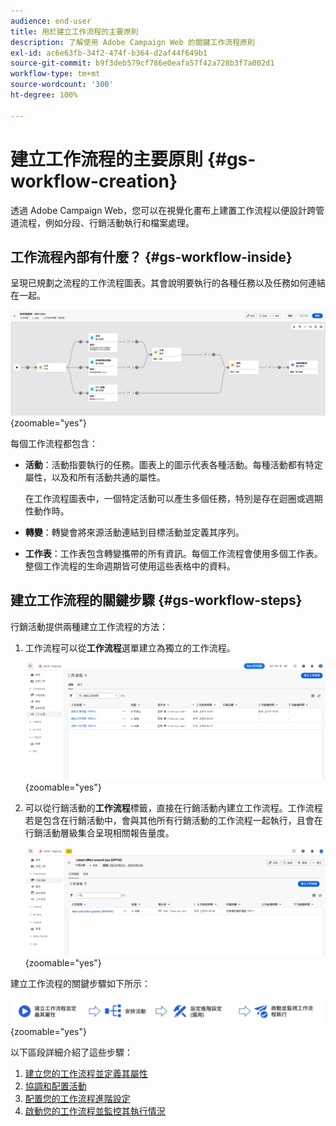 ```yaml
---
audience: end-user
title: 用於建立工作流程的主要原則
description: 了解使用 Adobe Campaign Web 的關鍵工作流程原則
exl-id: ac6e63fb-34f2-474f-b364-d2af44f649b1
source-git-commit: b9f3deb579cf786e0eafa57f42a728b3f7a002d1
workflow-type: tm+mt
source-wordcount: '300'
ht-degree: 100%

---
```


# 建立工作流程的主要原則 {#gs-workflow-creation}

透過 Adobe Campaign Web，您可以在視覺化畫布上建置工作流程以便設計跨管道流程，例如分段、行銷活動執行和檔案處理。

## 工作流程內部有什麼？ {#gs-workflow-inside}

呈現已規劃之流程的工作流程圖表。其會說明要執行的各種任務以及任務如何連結在一起。

![呈現工作及其連線的工作流程範例圖表](assets/workflow-example.png){zoomable="yes"}

每個工作流程都包含：

* **活動**：活動指要執行的任務。圖表上的圖示代表各種活動。每種活動都有特定屬性，以及和所有活動共通的屬性。

  在工作流程圖表中，一個特定活動可以產生多個任務，特別是存在迴圈或週期性動作時。

* **轉變**：轉變會將來源活動連結到目標活動並定義其序列。

* **工作表**：工作表包含轉變攜帶的所有資訊。每個工作流程會使用多個工作表。整個工作流程的生命週期皆可使用這些表格中的資料。

## 建立工作流程的關鍵步驟 {#gs-workflow-steps}

行銷活動提供兩種建立工作流程的方法：

1. 工作流程可以從&#x200B;**工作流程**&#x200B;選單建立為獨立的工作流程。

   ![建立獨立工作流程之介面的螢幕擷圖](assets/create-a-standalone-wf.png){zoomable="yes"}

1. 可以從行銷活動的&#x200B;**工作流程**&#x200B;標籤，直接在行銷活動內建立工作流程。工作流程若是包含在行銷活動中，會與其他所有行銷活動的工作流程一起執行，且會在行銷活動層級集合呈現相關報告量度。

   ![在行銷活動中建立工作流程之介面的螢幕擷圖](assets/create-a-wf-from-a-campaign.png){zoomable="yes"}

建立工作流程的關鍵步驟如下所示：

![呈現工作流程建立流程的圖表](assets/workflow-creation-process.png){zoomable="yes"}

以下區段詳細介紹了這些步驟：

1. [建立您的工作流程並定義其屬性](create-workflow.md)
1. [協調和配置活動](orchestrate-activities.md)
1. [配置您的工作流程進階設定](workflow-settings.md)
1. [啟動您的工作流程並監控其執行情況](start-monitor-workflows.md)